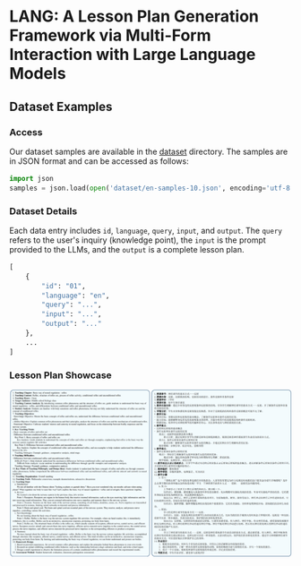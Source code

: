 # LANG: A Lesson Plan Generation Framework via Multi-Form Interaction with Large Language Models

## Dataset Examples

### Access

Our dataset samples are available in the [dataset](dataset) directory. The samples are in JSON format and can be accessed as follows:

```python
import json
samples = json.load(open('dataset/en-samples-10.json', encoding='utf-8'))
```

### Dataset Details

Each data entry includes `id`, `language`, `query`, `input`, and `output`. The `query` refers to the user's inquiry (knowledge point), the `input` is the prompt provided to the LLMs, and the `output` is a complete lesson plan.

```python
[
    {
        "id": "01",
        "language": "en",
        "query": "...",
        "input": "...",
        "output": "..."
    },
    ...
]
```

### Lesson Plan Showcase

<div style="text-align: center;">
  <img src="imgs/show.png">
</div>
